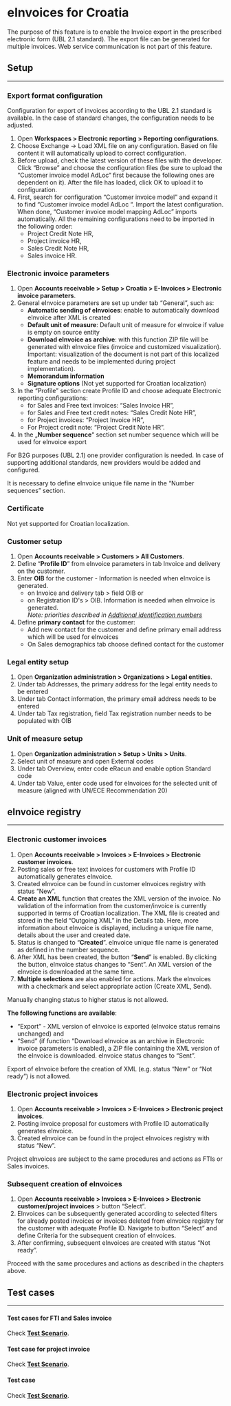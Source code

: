 # eInvoices for Croatia 

The purpose of this feature is to enable the Invoice export in the prescribed electronic form (UBL 2.1 standard). The export file can be generated for multiple invoices. Web service communication is not part of this feature. 

## **Setup**
---

### **Export format configuration**

Configuration for export of invoices according to the UBL 2.1 standard is available. In the case of standard changes, the configuration needs to be adjusted. 

1. Open **Workspaces > Electronic reporting > Reporting configurations**.
2. Choose Exchange -> Load XML file on any configuration. Based on file content it will automatically upload to correct configuration.
3. Before upload, check the latest version of these files with the developer. 
Click “Browse” and choose the configuration files (be sure to upload the “Customer invoice model AdLoc“ first because the following ones are dependent on it). After the file has loaded, click OK to upload it to configuration.
4. First, search for configuration “Customer invoice model” and expand it to find “Customer invoice model AdLoc “. Import the latest configuration. When done, “Customer invoice model mapping AdLoc” imports automatically. All the remaining configurations need to be imported in the following order:
   - Project Credit Note HR,
   - Project invoice HR,
   - Sales Credit Note HR,
   - Sales invoice HR.
  
### **Electronic invoice parameters**

1. Open **Accounts receivable > Setup > Croatia > E-Invoices > Electronic invoice parameters**.
2. General eInvoice parameters are set up under tab “General”, such as:
   - **Automatic sending of eInvoices**: enable to automatically download eInvoice after XML is created
   - **Default unit of measure**: Default unit of measure for eInvoice if value is empty on source entity 
   - **Download eInvoice as archive**: with this function ZIP file will be generated with eInvoice files (invoice and customized visualization). Important: visualization of the document is not part of this localized feature and needs to be implemented during project implementation).
   - **Memorandum information**
   - **Signature options** (Not yet supported for Croatian localization)
3. In the “Profile” section create Profile ID and choose adequate Electronic reporting configurations:
   - for Sales and Free text invoices: “Sales Invoice HR”,
   - for Sales and Free text credit notes: “Sales Credit Note HR”,
   - for Project invoices: “Project Invoice HR”,
   - For Project credit note: “Project Credit Note HR”. 
4.  In the „**Number sequence**“ section set number sequence which will be used for eInvoice export

For B2G purposes (UBL 2.1) one provider configuration is needed. In case of supporting additional standards, new providers would be added and configured. 
 
It is necessary to define eInvoice unique file name in the “Number sequences” section. 
 
### Certificate

Not yet supported for Croatian localization.

### **Customer setup**

1. Open **Accounts receivable > Customers > All Customers**.
2. Define “**Profile ID**” from eInvoice parameters in tab Invoice and delivery on the customer.
3. Enter **OIB** for the customer - Information is needed when eInvoice is generated.
   - on Invoice and delivery tab > field OIB or
   - on Registration ID's > OIB. Information is needed when eInvoice is generated.<br>  _Note: priorities described in [Additional identification numbers](/Help/Core-Localization/Company,-Customer-and-Vendor-identification-numbers/Additional-identification-numbers)_
4. Define **primary contact** for the customer:
   - Add new contact for the customer and define primary email address which will be used for eInvoices
   - On Sales demographics tab choose defined contact for the customer

### **Legal entity setup**
1.	Open **Organization administration > Organizations > Legal entities**.
2.	Under tab Addresses, the primary address for the legal entity needs to be entered
3.	Under tab Contact information, the primary email address needs to be entered
4.	Under tab Tax registration, field Tax registration number needs to be populated with OIB

### **Unit of measure setup**
1.	Open **Organization administration > Setup > Units > Units**.
2.	Select unit of measure and open External codes
3.	Under tab Overview, enter code eRacun and enable option Standard code
4.	Under tab Value, enter code used for eInvoices for the selected unit of measure (aligned with UN/ECE Recommendation 20)



## **eInvoice registry**
---

### Electronic customer invoices

1. Open **Accounts receivable > Invoices > E-Invoices > Electronic customer invoices**.
2. Posting sales or free text invoices for customers with Profile ID automatically generates eInvoice. 
3. Created eInvoice can be found in customer eInvoices registry with status “New”. 
4. **Create an XML** function that creates the XML version of the invoice. No validation of the information from the customer/invoice is currently supported in terms of Croatian localization.
The XML file is created and stored in the field “Outgoing XML” in the Details tab. Here, more information about eInvoice is displayed, including a unique file name, details about the user and created date.
5. Status is changed to “**Created**”. eInvoice unique file name is generated as defined in the number sequence.
6. After XML has been created, the button “**Send**” is enabled. By clicking the button, eInvoice status changes to “Sent”. An XML version of the eInvoice is downloaded at the same time.
7. **Multiple selections** are also enabled for actions. Mark the eInvoices with a checkmark and select appropriate action (Create XML, Send).
 
Manually changing status to higher status is not allowed.
 
**The following functions are available**:
   - “Export” - XML version of eInvoice is exported (eInvoice status remains unchanged) and
   - “Send” (if function “Download eInvoice as an archive in Electronic invoice parameters is enabled), a ZIP file containing the XML version of the eInvoice is downloaded. eInvoice status changes to “Sent”.
 
Export of eInvoice before the creation of XML (e.g. status “New” or “Not ready”) is not allowed.
 

 
### **Electronic project invoices**

1. Open **Accounts receivable > Invoices > E-Invoices > Electronic project invoices**.
2. Posting invoice proposal for customers with Profile ID automatically generates eInvoice.
3. Created eInvoice can be found in the project eInvoices registry with status “New”. 

Project eInvoices are subject to the same procedures and actions as FTIs or Sales invoices.

### **Subsequent creation of eInvoices**

1. Open **Accounts receivable > Invoices > E-Invoices > Electronic customer/project invoices** > button “Select”.
2. EInvoices can be subsequently generated according to selected filters for already posted invoices or invoices deleted from eInvoice registry for the customer with adequate Profile ID. Navigate to button “Select” and define Criteria for the subsequent creation of eInvoices. 
3. After confirming, subsequent eInvoices are created with status “Not ready”.
 
Proceed with the same procedures and actions as described in the chapters above. 

## **Test cases**
---
#### Test cases for FTI and Sales invoice

Check **[Test Scenario](e-Invoices-HR.zip)**.
#### Test case for project invoice

Check **[Test Scenario](e-Invoices-HR.zip)**.


#### Test case 

Check **[Test Scenario](e-Invoices-HR.zip)**.